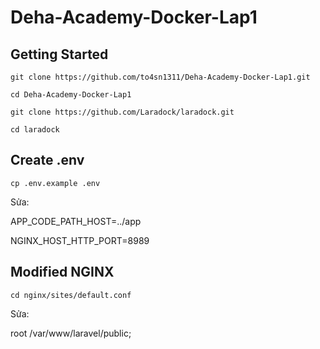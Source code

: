 # Deha-Academy-Docker-Lap1

## Getting Started
`git clone https://github.com/to4sn1311/Deha-Academy-Docker-Lap1.git ` </br>

` cd Deha-Academy-Docker-Lap1 ` </br>

` git clone https://github.com/Laradock/laradock.git ` </br>

`cd laradock`

## Create .env 

`cp .env.example .env`</br>

Sửa: </br>

APP_CODE_PATH_HOST=../app

NGINX_HOST_HTTP_PORT=8989

## Modified NGINX 

`cd nginx/sites/default.conf` </br>

Sửa: </b>

root /var/www/laravel/public;

